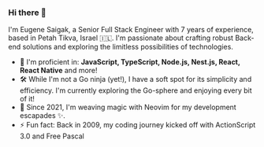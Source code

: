 ### Hi there 👋

I'm Eugene Saigak, a Senior Full Stack Engineer with 7 years of experience, based in Petah Tikva, Israel 🇮🇱.
I'm passionate about crafting robust Back-end solutions and exploring the limitless possibilities of technologies.

- 🚀 I'm proficient in: **JavaScript, TypeScript, Node.js, Nest.js, React, React Native** and more!
- 🛠️ While I'm not a Go ninja (yet!), I have a soft spot for its simplicity and efficiency. I'm currently exploring the Go-sphere and enjoying every bit of it!
- 🔧 Since 2021, I'm weaving magic with Neovim for my development escapades ✨.
- ⚡ Fun fact: Back in 2009, my coding journey kicked off with ActionScript 3.0 and Free Pascal
